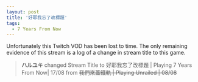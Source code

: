 ```yaml
---
layout: post
title: '好耶我忘了改標題'
tags:
  - 7 Years From Now
---
```


Unfortunately this Twitch VOD has been lost to time. The only remaining evidence of this stream is a log of a change in
stream title to this game.

> **ハルユキ** changed Stream Title to 好耶我忘了改標題 &#124; Playing 7 Years From Now&#124; 17/08 from ~~我們來蓋鐵軌 &#124; Playing Unrailed &#124; 08/08~~